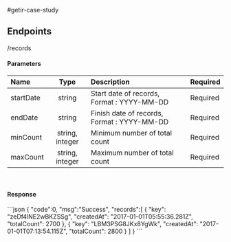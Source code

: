 #getir-case-study

## Endpoints
/records
</br>
<h4>Parameters</h4>
<table>
<thead>
<tr>
<th align="left">Name</th>
<th align="center">Type</th>
<th align="left">Description</th>
<th align="left">Required</th>
</tr>
</thead>
<tbody>
<tr>
<td align="left">startDate</td>
<td align="center">string</td>
<td align="left">Start date of records, Format : YYYY-MM-DD</td>
<td align="left">Required</td>
</tr>
<tr>
<td align="left">endDate</td>
<td align="center">string</td>
<td align="left">Finish date of records, Format : YYYY-MM-DD</td>
<td align="left">Required</td>
</tr>
<tr>
<td align="left">minCount</td>
<td align="center">string, integer</td>
<td align="left">Minimum number of total count</td>
<td align="left">Required</td>
</tr>
<tr>
<td align="left">maxCount</td>
<td align="center">string, integer</td>
<td align="left">Maximum number of total count</td>
<td align="left">Required</td>
</tr>
</tbody>
</table>
</br>
<h4>Response</h4>
```json
{
"code":0,
"msg":"Success",
"records":[
        {
            "key": "zeDf4lNE2wBKZSSg",
            "createdAt": "2017-01-01T05:55:36.281Z",
            "totalCount": 2700
        },
        {
            "key": "LBM3PSG8JKx8YgWk",
            "createdAt": "2017-01-01T07:13:54.115Z",
            "totalCount": 2800
        }
]
}
```